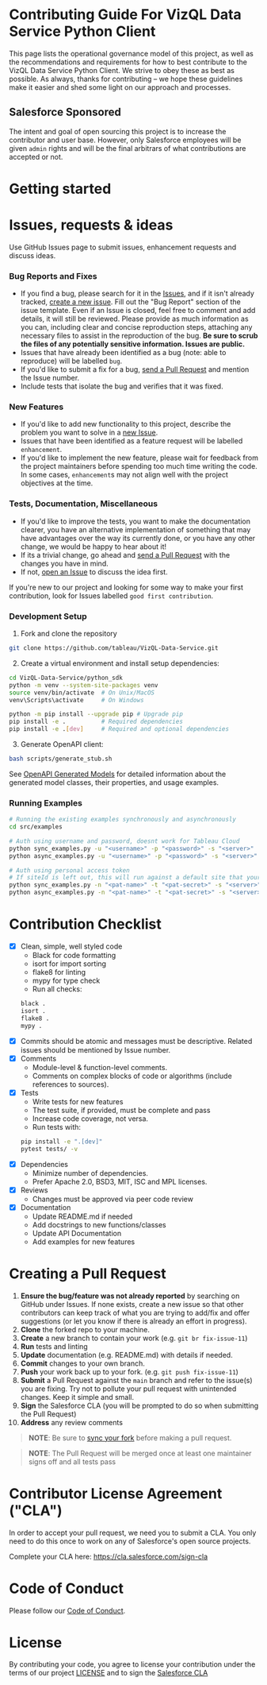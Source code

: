 # Contributing Guide For VizQL Data Service Python Client

This page lists the operational governance model of this project, as well as the recommendations and requirements for how to best contribute to the VizQL Data Service Python Client. We strive to obey these as best as possible. As always, thanks for contributing – we hope these guidelines make it easier and shed some light on our approach and processes.

## Salesforce Sponsored

The intent and goal of open sourcing this project is to increase the contributor and user base. However, only Salesforce employees will be given `admin` rights and will be the final arbitrars of what contributions are accepted or not.

# Getting started

# Issues, requests & ideas

Use GitHub Issues page to submit issues, enhancement requests and discuss ideas.

### Bug Reports and Fixes
-  If you find a bug, please search for it in the [Issues](https://github.com/tableau/VizQL-Data-Service/issues), and if it isn't already tracked,
   [create a new issue](https://github.com/tableau/VizQL-Data-Service/issues/new). Fill out the "Bug Report" section of the issue template. Even if an Issue is closed, feel free to comment and add details, it will still
   be reviewed. Please provide as much information as you can, including clear and concise reproduction steps, attaching any necessary files to assist in the reproduction of the bug. **Be sure to scrub the files of any potentially sensitive information. Issues are public.**
-  Issues that have already been identified as a bug (note: able to reproduce) will be labelled `bug`.
-  If you'd like to submit a fix for a bug, [send a Pull Request](#creating_a_pull_request) and mention the Issue number.
  -  Include tests that isolate the bug and verifies that it was fixed.

### New Features
-  If you'd like to add new functionality to this project, describe the problem you want to solve in a [new Issue](https://github.com/tableau/VizQL-Data-Service/issues/new).
-  Issues that have been identified as a feature request will be labelled `enhancement`.
-  If you'd like to implement the new feature, please wait for feedback from the project
   maintainers before spending too much time writing the code. In some cases, `enhancement`s may
   not align well with the project objectives at the time.

### Tests, Documentation, Miscellaneous
-  If you'd like to improve the tests, you want to make the documentation clearer, you have an
   alternative implementation of something that may have advantages over the way its currently
   done, or you have any other change, we would be happy to hear about it!
  -  If its a trivial change, go ahead and [send a Pull Request](#creating_a_pull_request) with the changes you have in mind.
  -  If not, [open an Issue](https://github.com/tableau/VizQL-Data-Service/issues/new) to discuss the idea first.

If you're new to our project and looking for some way to make your first contribution, look for
Issues labelled `good first contribution`.

### Development Setup
1. Fork and clone the repository
```bash
git clone https://github.com/tableau/VizQL-Data-Service.git
```

2. Create a virtual environment and install setup dependencies:
```bash
cd VizQL-Data-Service/python_sdk
python -m venv --system-site-packages venv
source venv/bin/activate  # On Unix/MacOS
venv\Scripts\activate     # On Windows

python -m pip install --upgrade pip # Upgrade pip
pip install -e .          # Required dependencies
pip install -e .[dev]     # Required and optional dependencies
```

3. Generate OpenAPI client:
```bash
bash scripts/generate_stub.sh
```
See [OpenAPI Generated Models](docs/openapi_models.md) for detailed information about the generated model classes, their properties, and usage examples.

### Running Examples
```bash
# Running the existing examples synchronously and asynchronously
cd src/examples

# Auth using username and password, doesnt work for Tableau Cloud
python sync_examples.py -u "<username>" -p "<password>" -s "<server>"
python async_examples.py -u "<username>" -p "<password>" -s "<server>"

# Auth using personal access token
# If siteId is left out, this will run against a default site that your PAT works for
python sync_examples.py -n "<pat-name>" -t "<pat-secret>" -s "<server>" -S "<siteId>"
python async_examples.py -n "<pat-name>" -t "<pat-secret>" -s "<server>" -S "<siteId>"
```

# Contribution Checklist

- [x] Clean, simple, well styled code
  - Black for code formatting
  - isort for import sorting
  - flake8 for linting
  - mypy for type check
  - Run all checks:
  ```bash
  black .
  isort .
  flake8 .
  mypy .
  ```
- [x] Commits should be atomic and messages must be descriptive. Related issues should be mentioned by Issue number.
- [x] Comments
  - Module-level & function-level comments.
  - Comments on complex blocks of code or algorithms (include references to sources).
- [x] Tests
  - Write tests for new features
  - The test suite, if provided, must be complete and pass
  - Increase code coverage, not versa.
  - Run tests with:
  ```bash
  pip install -e ".[dev]"
  pytest tests/ -v
  ```
- [x] Dependencies
  - Minimize number of dependencies.
  - Prefer Apache 2.0, BSD3, MIT, ISC and MPL licenses.
- [x] Reviews
  - Changes must be approved via peer code review
- [x] Documentation
  - Update README.md if needed
  - Add docstrings to new functions/classes
  - Update API Documentation
  - Add examples for new features

# Creating a Pull Request

1. **Ensure the bug/feature was not already reported** by searching on GitHub under Issues.  If none exists, create a new issue so that other contributors can keep track of what you are trying to add/fix and offer suggestions (or let you know if there is already an effort in progress).
2. **Clone** the forked repo to your machine.
3. **Create** a new branch to contain your work (e.g. `git br fix-issue-11`)
4. **Run** tests and linting
5. **Update** documentation (e.g. README.md) with details if needed.
6. **Commit** changes to your own branch.
7. **Push** your work back up to your fork. (e.g. `git push fix-issue-11`)
8. **Submit** a Pull Request against the `main` branch and refer to the issue(s) you are fixing. Try not to pollute your pull request with unintended changes. Keep it simple and small.
9. **Sign** the Salesforce CLA (you will be prompted to do so when submitting the Pull Request)
10. **Address** any review comments

> **NOTE**: Be sure to [sync your fork](https://help.github.com/articles/syncing-a-fork/) before making a pull request.

> **NOTE**: The Pull Request will be merged once at least one maintainer signs off and all tests pass

# Contributor License Agreement ("CLA")
In order to accept your pull request, we need you to submit a CLA. You only need
to do this once to work on any of Salesforce's open source projects.

Complete your CLA here: <https://cla.salesforce.com/sign-cla>

# Code of Conduct
Please follow our [Code of Conduct](CODE_OF_CONDUCT.md).

# License
By contributing your code, you agree to license your contribution under the terms of our project [LICENSE](LICENSE.txt) and to sign the [Salesforce CLA](https://cla.salesforce.com/sign-cla)